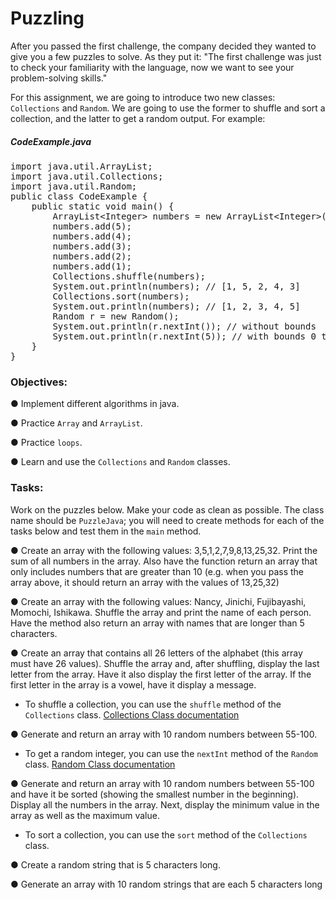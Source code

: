 <div class="module_description active_lesson_with_video ">
									
<h1 id="puzzling">Puzzling</h1>
<p>After you passed the first challenge, the company decided they wanted to give you a few puzzles to solve. As they put it: "The first challenge was just to check your familiarity with the language, now we want to see your problem-solving skills."</p>
<p>For this assignment, we are going to introduce two new classes: <code>Collections</code> and <code>Random</code>. We are going to use the former to shuffle and sort a collection, and the latter to get a random output. For example:</p>
<h5 id="codeexample.java">CodeExample.java</h5>
<pre data-language="java" class="rainbow">import java.util.ArrayList;
import java.util.Collections;
import java.util.Random;
<span class="keyword from-rainbow">public</span> <span class="keyword from-rainbow">class</span> <span class="entity class from-rainbow">CodeExample</span> {
    <span class="keyword from-rainbow">public</span> <span class="keyword from-rainbow">static</span> <span class="keyword from-rainbow">void</span> main() {
        <span class="entity class from-rainbow">ArrayList</span><span class="operator from-rainbow">&lt;</span><span class="entity class from-rainbow">Integer</span><span class="operator from-rainbow">&gt;</span> numbers <span class="operator from-rainbow">=</span> <span class="keyword from-rainbow">new</span> ArrayList&lt;Integer&gt;();
        numbers.add(<span class="integer from-rainbow">5</span>);
        numbers.add(<span class="integer from-rainbow">4</span>);
        numbers.add(<span class="integer from-rainbow">3</span>);
        numbers.add(<span class="integer from-rainbow">2</span>);
        numbers.add(<span class="integer from-rainbow">1</span>);        
        <span class="entity class from-rainbow">Collections</span>.shuffle(numbers);
        <span class="entity class from-rainbow">System</span>.out.println(numbers); <span class="comment from-rainbow">// [1, 5, 2, 4, 3]</span>
        <span class="entity class from-rainbow">Collections</span>.sort(numbers);
        <span class="entity class from-rainbow">System</span>.out.println(numbers); <span class="comment from-rainbow">// [1, 2, 3, 4, 5]</span>                
        <span class="entity class from-rainbow">Random</span> r <span class="operator from-rainbow">=</span> <span class="keyword from-rainbow">new</span> Random();
        <span class="entity class from-rainbow">System</span>.out.println(r.nextInt()); <span class="comment from-rainbow">// without bounds</span>
        <span class="entity class from-rainbow">System</span>.out.println(r.nextInt(<span class="integer from-rainbow">5</span>)); <span class="comment from-rainbow">// with bounds 0 to 5</span>
    }
}</pre>
<h3 id="objectives">Objectives:</h3>
<p>● Implement different algorithms in java.</p>
<p>● Practice <code>Array</code> and <code>ArrayList</code>.</p>
<p>● Practice <code>loops</code>.</p>
<p>● Learn and use the <code>Collections</code> and <code>Random</code> classes.</p>
<h3 id="tasks">Tasks:</h3>
<p>Work on the puzzles below. Make your code as clean as possible. The class name should be <code>PuzzleJava</code>; you will need to create methods for each of the tasks below and test them in the <code>main</code> method.</p>
<p>● Create an array with the following values: 3,5,1,2,7,9,8,13,25,32. Print the sum of all numbers in the array. Also have the function return an array that only includes numbers that are greater than 10 (e.g. when you pass the array above, it should return an array with the values of 13,25,32)</p>
<p>● Create an array with the following values: Nancy, Jinichi, Fujibayashi, Momochi, Ishikawa. Shuffle the array and print the name of each person. Have the method also return an array with names that are longer than 5 characters.</p>
<p>● Create an array that contains all 26 letters of the alphabet (this array must have 26 values). Shuffle the array and, after shuffling, display the last letter from the array. Have it also display the first letter of the array. If the first letter in the array is a vowel, have it display a message.</p>
<ul><li>To shuffle a collection, you can use the <code>shuffle</code> method of the <code>Collections</code> class. <a href="https://docs.oracle.com/javase/8/docs/api/java/util/Collections.html" target="_blank">Collections Class documentation</a></li></ul>
<p>● Generate and return an array with 10 random numbers between 55-100.</p>
<ul><li>To get a random integer, you can use the <code>nextInt</code> method of the <code>Random</code> class. <a href="https://docs.oracle.com/javase/8/docs/api/java/util/Random.html" target="_blank">Random Class documentation</a></li></ul>
<p>● Generate and return an array with 10 random numbers between 55-100 and have it be sorted (showing the smallest number in the beginning). Display all the numbers in the array. Next, display the minimum value in the array as well as the maximum value.</p>
<ul><li>To sort a collection, you can use the <code>sort</code> method of the <code>Collections</code> class.</li></ul>
<p>● Create a random string that is 5 characters long.</p>
<p>● Generate an array with 10 random strings that are each 5 characters long</p>
        
</div>
